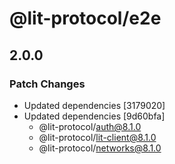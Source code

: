 # @lit-protocol/e2e

## 2.0.0

### Patch Changes

- Updated dependencies [3179020]
- Updated dependencies [9d60bfa]
  - @lit-protocol/auth@8.1.0
  - @lit-protocol/lit-client@8.1.0
  - @lit-protocol/networks@8.1.0
